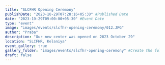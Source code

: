 ```yaml
---
title: "SLCFHR Opening Ceremony"
publishDate: "2023-10-29T07:28:16+05:30" #Published Date
date: "2023-10-29T09:00:00+05:30" #Event Date
type: "event"
image: "images/events/slcfhr-opening-ceremony/012.JPG"
author: "Praba"
description: "Our new center was opened on 2023 October 29"
location: "SLCFHR, Kelaniya"
event_gallery: true
gallery_folder: "images/events/slcfhr-opening-ceremony" #Create the folder manually & upload images (Allowed extensions: JPG, JPEG & PNG)
draft: false
---
```

